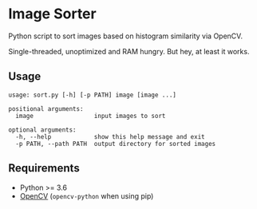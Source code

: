 # Image Sorter

Python script to sort images based on histogram similarity via OpenCV.

Single-threaded, unoptimized and RAM hungry. But hey, at least it works.

## Usage

```
usage: sort.py [-h] [-p PATH] image [image ...]

positional arguments:
  image                 input images to sort

optional arguments:
  -h, --help            show this help message and exit
  -p PATH, --path PATH  output directory for sorted images
```

## Requirements

* Python >= 3.6
* [OpenCV](https://opencv.org/) (`opencv-python` when using pip)

